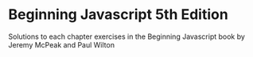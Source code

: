 # Beginning Javascript 5th Edition
Solutions to each chapter exercises in the Beginning Javascript book by Jeremy McPeak and Paul Wilton
